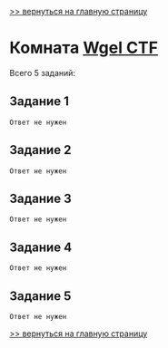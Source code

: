 

[>> вернуться на главную страницу](https://github.com/BEPb/tryhackme/blob/master/README.md)

# Комната [Wgel CTF](https://tryhackme.com/r/room/wgelctf) 

Всего 5 заданий:
## Задание 1

```commandline
Ответ не нужен
```

## Задание 2

```commandline
Ответ не нужен
```

## Задание 3

```commandline
Ответ не нужен
```

## Задание 4

```commandline
Ответ не нужен
```

## Задание 5

```commandline
Ответ не нужен
```

[>> вернуться на главную страницу](https://github.com/BEPb/tryhackme/blob/master/README.md)